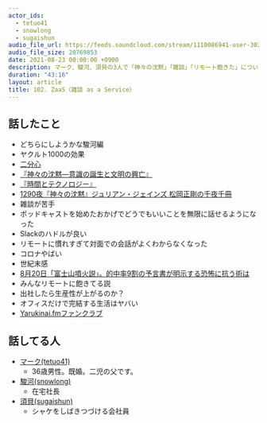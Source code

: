 ```yaml
---
actor_ids:
  - tetuo41
  - snowlong
  - sugaishun
audio_file_url: https://feeds.soundcloud.com/stream/1110086941-user-302747142-yarukinai-102-2021-08-23.mp3
audio_file_size: 20769853
date: 2021-08-23 00:00:00 +0900
description: マーク、駿河、須貝の3人で「神々の沈黙」「雑談」「リモート飽きた」について話しました。
duration: "43:16"
layout: article
title: 102. ZaaS（雑談 as a Service）
---
```


## 話したこと
- どちらにしようかな駿河編
- ヤクルト1000の効果
- [二分心](https://ja.wikipedia.org/wiki/%E4%BA%8C%E5%88%86%E5%BF%83)
- [『神々の沈黙―意識の誕生と文明の興亡』](https://www.amazon.co.jp/dp/4314009780)
- [『時間とテクノロジー』](https://www.amazon.co.jp/dp/B082HFQV8R)
- [1290夜『神々の沈黙』ジュリアン・ジェインズ 松岡正剛の千夜千冊](https://1000ya.isis.ne.jp/1290.html)
- 雑談が苦手
- ポッドキャストを始めたおかげでどうでもいいことを無限に話せるようになった
- Slackのハドルが良い
- リモートに慣れすぎて対面での会話がよくわからなくなった
- コロナやばい
- 世紀末感
- [8月20日「富士山噴火説」。的中率9割の予言書が明示する恐怖に抗う術は](https://news.yahoo.co.jp/articles/3f1ac7274075c179add512e52d8d63efb75d6176)
- みんなリモートに飽きてる説
- 出社したら生産性が上がるのか？
- オフィスだけで完結する生活はヤバい
- [Yarukinai.fmファンクラブ](https://note.com/tetuo41/circle)

## 話してる人
- [マーク(tetuo41)](https://twitter.com/tetuo41)
  - 36歳男性。既婚。二児の父です。
- [駿河(snowlong)](https://twitter.com/_snowlong)
  - 在宅社長
- [須貝(sugaishun)](https://twitter.com/sugaishun)
  - シャケをしばきつづける会社員
